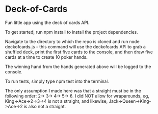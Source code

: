 # Deck-of-Cards
Fun little app using the deck of cards API.


To get started, run npm install to install the project dependencies.

Navigate to the directory to which the repo is cloned and run node deckofcards.js - this command will use the deckofcards API
to grab a shuffled deck, print the first five cards to the console, and then draw five cards at a time to create 10 poker hands.

The winning hand from the hands generated above will be logged to the console.

To run tests, simply type npm test into the terminal.

The only assumption I made here was that a straight must be in the following order: 2-> 3-> 4-> 5-> 6. I did NOT allow for wraparounds, eg,
King->Ace->2->3->4 is not a straight, and likewise, Jack->Queen->King->Ace->2 is also not a straight.
